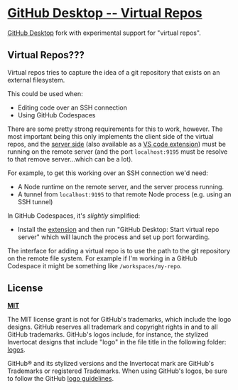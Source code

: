 # [GitHub Desktop -- Virtual Repos](https://desktop.github.com)

[GitHub Desktop](https://github.com/desktop/desktop) fork with experimental support for "virtual repos".

## Virtual Repos???

Virtual repos tries to capture the idea of a git repository that exists on an external filesystem.

This could be used when:

* Editing code over an SSH connection
* Using GitHub Codespaces

There are some pretty strong requirements for this to work, however. The most important being this only
implements the client side of the virtual repos, and the
[server side](https://github.com/bradshjg/gh-desktop-virtual-repo-server) (also available as a
[VS code extension](https://github.com/bradshjg/gh-desktop-virtual-repo-server-extension)) must be running on the
remote server (and the port `localhost:9195` must be resolve to that remove server...which can be a lot).

For example, to get this working over an SSH connection we'd need:

* A Node runtime on the remote server, and the server process running.
* A tunnel from `localhost:9195` to that remote Node process (e.g. using an SSH tunnel)

In GitHub Codespaces, it's _slightly_ simplified:

* Install the [extension](https://github.com/bradshjg/gh-desktop-virtual-repo-server-extension) and then run
  "GitHub Desktop: Start virtual repo server" which will launch the process and set up port forwarding.

The interface for adding a virtual repo is to use the path to the git repository on the remote file system. For
example if I'm working in a GitHub Codespace it might be something like `/workspaces/my-repo`.

## License

**[MIT](LICENSE)**

The MIT license grant is not for GitHub's trademarks, which include the logo
designs. GitHub reserves all trademark and copyright rights in and to all
GitHub trademarks. GitHub's logos include, for instance, the stylized
Invertocat designs that include "logo" in the file title in the following
folder: [logos](app/static/logos).

GitHub® and its stylized versions and the Invertocat mark are GitHub's
Trademarks or registered Trademarks. When using GitHub's logos, be sure to
follow the GitHub [logo guidelines](https://github.com/logos).
